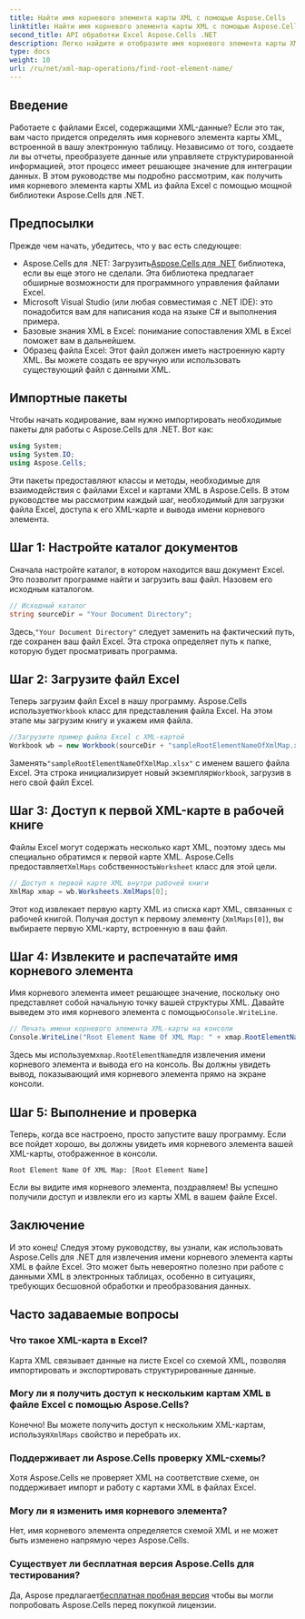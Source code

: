 ```yaml
---
title: Найти имя корневого элемента карты XML с помощью Aspose.Cells
linktitle: Найти имя корневого элемента карты XML с помощью Aspose.Cells
second_title: API обработки Excel Aspose.Cells .NET
description: Легко найдите и отобразите имя корневого элемента карты XML в Excel с помощью Aspose.Cells для .NET с помощью этого пошагового руководства.
type: docs
weight: 10
url: /ru/net/xml-map-operations/find-root-element-name/
---
```

## Введение
Работаете с файлами Excel, содержащими XML-данные? Если это так, вам часто придется определять имя корневого элемента карты XML, встроенной в вашу электронную таблицу. Независимо от того, создаете ли вы отчеты, преобразуете данные или управляете структурированной информацией, этот процесс имеет решающее значение для интеграции данных. В этом руководстве мы подробно рассмотрим, как получить имя корневого элемента карты XML из файла Excel с помощью мощной библиотеки Aspose.Cells для .NET.
## Предпосылки
Прежде чем начать, убедитесь, что у вас есть следующее:
-  Aspose.Cells для .NET: Загрузить[Aspose.Cells для .NET](https://releases.aspose.com/cells/net/) библиотека, если вы еще этого не сделали. Эта библиотека предлагает обширные возможности для программного управления файлами Excel.
- Microsoft Visual Studio (или любая совместимая с .NET IDE): это понадобится вам для написания кода на языке C# и выполнения примера.
- Базовые знания XML в Excel: понимание сопоставления XML в Excel поможет вам в дальнейшем.
- Образец файла Excel: Этот файл должен иметь настроенную карту XML. Вы можете создать ее вручную или использовать существующий файл с данными XML.
## Импортные пакеты
Чтобы начать кодирование, вам нужно импортировать необходимые пакеты для работы с Aspose.Cells для .NET. Вот как:
```csharp
using System;
using System.IO;
using Aspose.Cells;
```
Эти пакеты предоставляют классы и методы, необходимые для взаимодействия с файлами Excel и картами XML в Aspose.Cells.
В этом руководстве мы рассмотрим каждый шаг, необходимый для загрузки файла Excel, доступа к его XML-карте и вывода имени корневого элемента.
## Шаг 1: Настройте каталог документов
Сначала настройте каталог, в котором находится ваш документ Excel. Это позволит программе найти и загрузить ваш файл. Назовем его исходным каталогом.
```csharp
// Исходный каталог
string sourceDir = "Your Document Directory";
```
 Здесь,`"Your Document Directory"` следует заменить на фактический путь, где сохранен ваш файл Excel. Эта строка определяет путь к папке, которую будет просматривать программа.
## Шаг 2: Загрузите файл Excel
 Теперь загрузим файл Excel в нашу программу. Aspose.Cells использует`Workbook` класс для представления файла Excel. На этом этапе мы загрузим книгу и укажем имя файла.
```csharp
//Загрузите пример файла Excel с XML-картой
Workbook wb = new Workbook(sourceDir + "sampleRootElementNameOfXmlMap.xlsx");
```
 Заменять`"sampleRootElementNameOfXmlMap.xlsx"` с именем вашего файла Excel. Эта строка инициализирует новый экземпляр`Workbook`, загрузив в него свой файл Excel. 
## Шаг 3: Доступ к первой XML-карте в рабочей книге
 Файлы Excel могут содержать несколько карт XML, поэтому здесь мы специально обратимся к первой карте XML. Aspose.Cells предоставляет`XmlMaps` собственность`Worksheet` класс для этой цели.
```csharp
// Доступ к первой карте XML внутри рабочей книги
XmlMap xmap = wb.Worksheets.XmlMaps[0];
```
Этот код извлекает первую карту XML из списка карт XML, связанных с рабочей книгой. Получая доступ к первому элементу (`XmlMaps[0]`), вы выбираете первую XML-карту, встроенную в ваш файл.
## Шаг 4: Извлеките и распечатайте имя корневого элемента
 Имя корневого элемента имеет решающее значение, поскольку оно представляет собой начальную точку вашей структуры XML. Давайте выведем это имя корневого элемента с помощью`Console.WriteLine`.
```csharp
// Печать имени корневого элемента XML-карты на консоли
Console.WriteLine("Root Element Name Of XML Map: " + xmap.RootElementName);
```
 Здесь мы используем`xmap.RootElementName`для извлечения имени корневого элемента и вывода его на консоль. Вы должны увидеть вывод, показывающий имя корневого элемента прямо на экране консоли.
## Шаг 5: Выполнение и проверка
Теперь, когда все настроено, просто запустите вашу программу. Если все пойдет хорошо, вы должны увидеть имя корневого элемента вашей XML-карты, отображенное в консоли.
```plaintext
Root Element Name Of XML Map: [Root Element Name]
```
Если вы видите имя корневого элемента, поздравляем! Вы успешно получили доступ и извлекли его из карты XML в вашем файле Excel.
## Заключение
И это конец! Следуя этому руководству, вы узнали, как использовать Aspose.Cells для .NET для извлечения имени корневого элемента карты XML в файле Excel. Это может быть невероятно полезно при работе с данными XML в электронных таблицах, особенно в ситуациях, требующих бесшовной обработки и преобразования данных.
## Часто задаваемые вопросы
### Что такое XML-карта в Excel?
Карта XML связывает данные на листе Excel со схемой XML, позволяя импортировать и экспортировать структурированные данные.
### Могу ли я получить доступ к нескольким картам XML в файле Excel с помощью Aspose.Cells?
 Конечно! Вы можете получить доступ к нескольким XML-картам, используя`XmlMaps` свойство и перебрать их.
### Поддерживает ли Aspose.Cells проверку XML-схемы?
Хотя Aspose.Cells не проверяет XML на соответствие схеме, он поддерживает импорт и работу с картами XML в файлах Excel.
### Могу ли я изменить имя корневого элемента?
Нет, имя корневого элемента определяется схемой XML и не может быть изменено напрямую через Aspose.Cells.
### Существует ли бесплатная версия Aspose.Cells для тестирования?
 Да, Aspose предлагает[бесплатная пробная версия](https://releases.aspose.com/) чтобы вы могли попробовать Aspose.Cells перед покупкой лицензии.